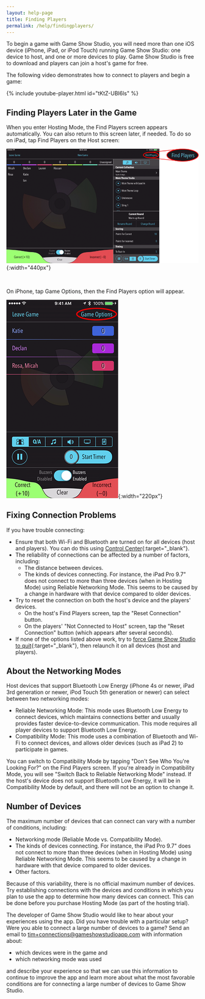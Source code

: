 ```yaml
---
layout: help-page
title: Finding Players
permalink: /help/findingplayers/
---
```


To begin a game with Game Show Studio, you will need more than one iOS device (iPhone, iPad, or iPod Touch) running Game Show Studio: one device to host, and one or more devices to play. Game Show Studio is free to download and players can join a host's game for free.

The following video demonstrates how to connect to players and begin a game:

{% include youtube-player.html id="tKtZ-UBI6ls" %}

## Finding Players Later in the Game

When you enter Hosting Mode, the Find Players screen appears automatically. You can also return to this screen later, if needed. To do so on iPad, tap Find Players on the Host screen:

![image of finding players on iPad](/images/help/v2-0-0/find-players-pad.png){:width="440px"}

<br>

 On iPhone, tap Game Options, then the Find Players option will appear.

 ![image of finding players on iPhone](/images/help/v2-0-0/find-players-phone.png){:width="220px"}

## Fixing Connection Problems

If you have trouble connecting:

* Ensure that both Wi-Fi and Bluetooth are turned on for all devices (host and players). You can do this using [Control Center](https://support.apple.com/en-us/HT202769){:target="_blank<!-- markup clean_ -->"}.
* The reliability of connections can be affected by a number of factors, including:
    * The distance between devices.
    * The kinds of devices connecting. For instance, the iPad Pro 9.7" does not connect to more than three devices (when in Hosting Mode) using Reliable Networking Mode. This seems to be caused by a change in hardware with that device compared to older devices.
* Try to reset the connection on both the host's device and the players' devices.
    * On the host's Find Players screen, tap the "Reset Connection" button.
    * On the players' "Not Connected to Host" screen, tap the "Reset Connection" button (which appears after several seconds).
* If none of the options listed above work, try to [force Game Show Studio to quit](https://support.apple.com/en-us/HT201330){:target="_blank<!-- markup clean_ -->"}, then relaunch it on all devices (host and players).

## About the Networking Modes

Host devices that support Bluetooth Low Energy (iPhone 4s or newer, iPad 3rd generation or newer, iPod Touch 5th generation or newer) can select between two networking modes:

* Reliable Networking Mode: This mode uses Bluetooth Low Energy to connect devices, which maintains connections better and usually provides faster device-to-device communication. This mode requires all player devices to support Bluetooth Low Energy.
* Compatibility Mode: This mode uses a combination of Bluetooth and Wi-Fi to connect devices, and allows older devices (such as iPad 2) to participate in games.

You can switch to Compatibility Mode by tapping "Don't See Who You're Looking For?" on the Find Players screen. If you're already in Compatibility Mode, you will see "Switch Back to Reliable Networking Mode" instead. If the host's device does not support Bluetooth Low Energy, it will be in Compatibility Mode by default, and there will not be an option to change it.

## Number of Devices

The maximum number of devices that can connect can vary with a number of conditions, including:

* Networking mode (Reliable Mode vs. Compatibility Mode).
* The kinds of devices connecting. For instance, the iPad Pro 9.7" does not connect to more than three devices (when in Hosting Mode) using Reliable Networking Mode. This seems to be caused by a change in hardware with that device compared to older devices.
* Other factors.

Because of this variability, there is no official maximum number of devices. Try establishing connections with the devices and conditions in which you plan to use the app to determine how many devices can connect. This can be done before you purchase Hosting Mode (as part of the hosting trial).

The developer of Game Show Studio would like to hear about your experiences using the app. Did you have trouble with a particular setup? Were you able to connect a large number of devices to a game? Send an email to [tim+connections@gameshowstudioapp.com](mailto:tim+connections@gameshowstudioapp.com) with information about:

* which devices were in the game and
* which networking mode was used

and describe your experience so that we can use this information to continue to improve the app and learn more about what the most favorable conditions are for connecting a large number of devices to Game Show Studio.
